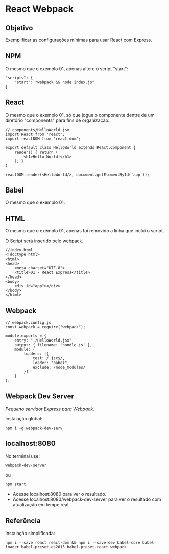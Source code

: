 # React Webpack

## Objetivo

Exemplificar as configurações mínimas para usar React com Express.

## NPM

O mesmo que o exemplo 01, apenas altere o script "start":

```
"scripts": {
    "start": "webpack && node index.js"
}
```

## React

O mesmo que o exemplo 01, só que jogue o componente dentre de um diretório "components" para fins de organização:

```
// components/HelloWorld.jsx
import React from 'react';
import reactDOM from 'react-dom';

export default class HelloWorld extends React.Component {
    render() { return (
        <h1>Hello World!</h1>
    ); }
}

reactDOM.render(<HelloWorld/>, document.getElementById('app'));
```

## Babel

O mesmo que o exemplo 01.

## HTML

O mesmo que o exemplo 01, apenas foi removido a linha que inclui o script.

O Script será inserido pelo webpack.

```
//index.html
<!doctype html>
<html>
<head>
    <meta charset="UTF-8">
    <title>01 - React Express</title>
</head>
<body>
    <div id="app"></div>
</body>
</html>
```

## Webpack

```
// webpack.config.js
const webpack = require("webpack");

module.exports = {
    entry: "./HelloWorld.jsx",
    output: { filename: 'bundle.js' },
    module: {
        loaders: [{
            test: /.jsx$/,
            loader: "babel",
            exclude: /node_modules/
        }]
    }
};
```

## Webpack Dev Server

*Pequeno servidor Express para Webpack.*

Instalação global:

`npm i -g webpack-dev-serv`

## localhost:8080

No terminal use:

`webpack-dev-server`

ou

`npm start`

* Acesse localhost:8080 para ver o resultado.
* Acesse localhost:8080/webpack-dev-server para ver o resultado com atualização em tempo real.


## Referência

Instalação simplificada:

`npm i --save react react-dom && npm i --save-dev babel-core babel-loader babel-preset-es2015 babel-preset-react webpack`
